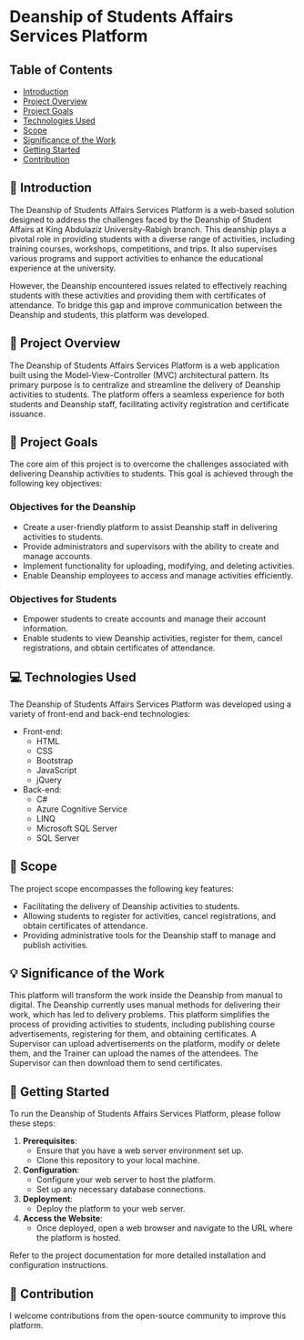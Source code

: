 # Deanship of Students Affairs Services Platform

## Table of Contents
- [Introduction](#introduction)
- [Project Overview](#project-overview)
- [Project Goals](#project-goals)
- [Technologies Used](#technologies-used)
- [Scope](#scope)
- [Significance of the Work](#significance-of-the-work)
- [Getting Started](#getting-started)
- [Contribution](#contribution)

## :wave: Introduction
The Deanship of Students Affairs Services Platform is a web-based solution designed to address the challenges faced by the Deanship of Student Affairs at King Abdulaziz University-Rabigh branch. This deanship plays a pivotal role in providing students with a diverse range of activities, including training courses, workshops, competitions, and trips. It also supervises various programs and support activities to enhance the educational experience at the university.

However, the Deanship encountered issues related to effectively reaching students with these activities and providing them with certificates of attendance. To bridge this gap and improve communication between the Deanship and students, this platform was developed.

## :rocket: Project Overview
The Deanship of Students Affairs Services Platform is a web application built using the Model-View-Controller (MVC) architectural pattern. Its primary purpose is to centralize and streamline the delivery of Deanship activities to students. The platform offers a seamless experience for both students and Deanship staff, facilitating activity registration and certificate issuance.

## :dart: Project Goals
The core aim of this project is to overcome the challenges associated with delivering Deanship activities to students. This goal is achieved through the following key objectives:

### Objectives for the Deanship
- Create a user-friendly platform to assist Deanship staff in delivering activities to students.
- Provide administrators and supervisors with the ability to create and manage accounts.
- Implement functionality for uploading, modifying, and deleting activities.
- Enable Deanship employees to access and manage activities efficiently.

### Objectives for Students
- Empower students to create accounts and manage their account information.
- Enable students to view Deanship activities, register for them, cancel registrations, and obtain certificates of attendance.

## :computer: Technologies Used
The Deanship of Students Affairs Services Platform was developed using a variety of front-end and back-end technologies:
- Front-end:
  - HTML
  - CSS
  - Bootstrap
  - JavaScript
  - jQuery
- Back-end:
  - C#
  - Azure Cognitive Service
  - LINQ
  - Microsoft SQL Server
  - SQL Server

## :telescope: Scope
The project scope encompasses the following key features:
- Facilitating the delivery of Deanship activities to students.
- Allowing students to register for activities, cancel registrations, and obtain certificates of attendance.
- Providing administrative tools for the Deanship staff to manage and publish activities.

## :bulb: Significance of the Work
This platform will transform the work inside the Deanship from manual to digital. The Deanship currently uses manual methods for delivering their work, which has led to delivery problems. This platform simplifies the process of providing activities to students, including publishing course advertisements, registering for them, and obtaining certificates. A Supervisor can upload advertisements on the platform, modify or delete them, and the Trainer can upload the names of the attendees. The Supervisor can then download them to send certificates.

## :rocket: Getting Started
To run the Deanship of Students Affairs Services Platform, please follow these steps:
1. **Prerequisites**:
   - Ensure that you have a web server environment set up.
   - Clone this repository to your local machine.
2. **Configuration**:
   - Configure your web server to host the platform.
   - Set up any necessary database connections.
3. **Deployment**:
   - Deploy the platform to your web server.
4. **Access the Website**:
   - Once deployed, open a web browser and navigate to the URL where the platform is hosted.

Refer to the project documentation for more detailed installation and configuration instructions.

## :handshake: Contribution
I welcome contributions from the open-source community to improve this platform.
